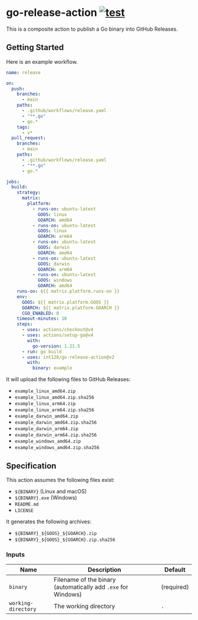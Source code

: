# go-release-action [![test](https://github.com/int128/go-release-action/actions/workflows/test.yaml/badge.svg)](https://github.com/int128/go-release-action/actions/workflows/test.yaml)

This is a composite action to publish a Go binary into GitHub Releases.

## Getting Started

Here is an example workflow.

```yaml
name: release

on:
  push:
    branches:
      - main
    paths:
      - .github/workflows/release.yaml
      - "**.go"
      - go.*
    tags:
      - v*
  pull_request:
    branches:
      - main
    paths:
      - .github/workflows/release.yaml
      - "**.go"
      - go.*

jobs:
  build:
    strategy:
      matrix:
        platform:
          - runs-on: ubuntu-latest
            GOOS: linux
            GOARCH: amd64
          - runs-on: ubuntu-latest
            GOOS: linux
            GOARCH: arm64
          - runs-on: ubuntu-latest
            GOOS: darwin
            GOARCH: amd64
          - runs-on: ubuntu-latest
            GOOS: darwin
            GOARCH: arm64
          - runs-on: ubuntu-latest
            GOOS: windows
            GOARCH: amd64
    runs-on: ${{ matrix.platform.runs-on }}
    env:
      GOOS: ${{ matrix.platform.GOOS }}
      GOARCH: ${{ matrix.platform.GOARCH }}
      CGO_ENABLED: 0
    timeout-minutes: 10
    steps:
      - uses: actions/checkout@v4
      - uses: actions/setup-go@v4
        with:
          go-version: 1.21.5
      - run: go build
      - uses: int128/go-release-action@v2
        with:
          binary: example
```

It will upload the following files to GitHub Releases:

- `example_linux_amd64.zip`
- `example_linux_amd64.zip.sha256`
- `example_linux_arm64.zip`
- `example_linux_arm64.zip.sha256`
- `example_darwin_amd64.zip`
- `example_darwin_amd64.zip.sha256`
- `example_darwin_arm64.zip`
- `example_darwin_arm64.zip.sha256`
- `example_windows_amd64.zip`
- `example_windows_amd64.zip.sha256`

## Specification

This action assumes the following files exist:

- `${BINARY}` (Linux and macOS)
- `${BINARY}.exe` (Windows)
- `README.md`
- `LICENSE`

It generates the following archives:

- `${BINARY}_${GOOS}_${GOARCH}.zip`
- `${BINARY}_${GOOS}_${GOARCH}.zip.sha256`

### Inputs

| Name                | Description                                                   | Default    |
| ------------------- | ------------------------------------------------------------- | ---------- |
| `binary`            | Filename of the binary (automatically add `.exe` for Windows) | (required) |
| `working-directory` | The working directory                                         | `.`        |
